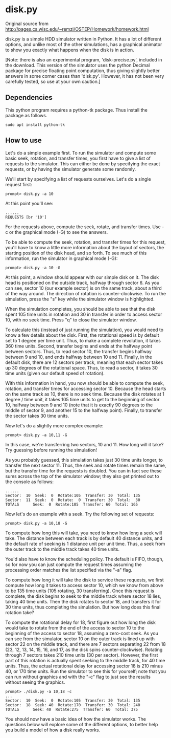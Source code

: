 # disk.py

Original source from http://pages.cs.wisc.edu/~remzi/OSTEP/Homework/homework.html

disk.py is a simple HDD simulator written in Python. It has a lot of different options, and unlike most of the other simulations, has a graphical animator to show you exactly what happens when the disk is in action. 

[Note: there is also an experimental program, 'disk-precise.py', included in the download. This version of the simulator uses the python Decimal package for precise floating point computation, thus giving slightly better answers in some corner cases than 'disk.py'. However, it has not been very carefully tested, so use at your own caution.]

## Dependencies

This python program requires a python-tk package. Thus install the package as follows.

	sudo apt install python-tk


## How to use

Let's do a simple example first. To run the simulator and compute some basic seek, rotation, and transfer times, you first have to give a list of requests to the simulator. This can either be done by specifying the exact requests, or
by having the simulator generate some randomly. 

We'll start by specifying a list of requests ourselves. Let's do a single request first:

	prompt> disk.py -a 10

At this point you'll see:

	......
	REQUESTS [br '10']

For the requests above, compute the seek, rotate, and transfer times. Use -c or the graphical mode (-G) to see the answers.

To be able to compute the seek, rotation, and transfer times for this request, you'll have to know a little more information about the layout of sectors, the starting position of the disk head, and so forth. To see much of this information, run the simulator in graphical mode (-G):

	prompt> disk.py -a 10 -G

At this point, a window should appear with our simple disk on it. The disk head is positioned on the outside track, halfway through sector 6. As you can see, sector 10 (our example sector) is on the same track, about a third of the way around. The direction of rotation is counter-clockwise. To run the simulation, press the "s" key while the simulator window is highlighted.

When the simulation completes, you should be able to see that the disk spent 105 time units in rotation and 30 in transfer in order to access sector 10, with no seek time. Press "q" to close the simulator window.

To calculate this (instead of just running the simulation), you would need to know a few details about the disk. First, the rotational speed is by default set to 1 degree per time unit. Thus, to make a complete revolution, it takes 360 time units. Second, transfer begins and ends at the halfway point between sectors. Thus, to read sector 10, the transfer begins halfway between 9 and 10, and ends halfway between 10 and 11.  Finally, in the default disk, there are 12 sectors per track, meaning that each sector takes up 30 degrees of the rotational space. Thus, to read a sector, it takes 30 time units (given our default speed of rotation).

With this information in hand, you now should be able to compute the seek, rotation, and transfer times for accessing sector 10. Because the head starts on the same track as 10, there is no seek time. Because the disk rotates at 1 degree / time unit, it takes 105 time units to get to the beginning of sector 10, halfway between 9 and 10 (note that it is exactly 90 degrees to the middle of sector 9, and another 15 to the halfway point). Finally, to transfer the sector takes 30 time units.

Now let's do a slightly more complex example:

	prompt> disk.py -a 10,11 -G

In this case, we're transferring two sectors, 10 and 11. How long will it take? Try guessing before running the simulation!

As you probably guessed, this simulation takes just 30 time units longer, to transfer the next sector 11. Thus, the seek and rotate times remain the same, but the transfer time for the requests is doubled. You can in fact see these sums across the top of the simulator window; they also get printed out to the console as follows:

	......
	Sector:  10  Seek:  0  Rotate:105  Transfer: 30  Total: 135
	Sector:  11  Seek:  0  Rotate:  0  Transfer: 30  Total:  30
	TOTALS      Seek:  0  Rotate:105  Transfer: 60  Total: 165

Now let's do an example with a seek. Try the following set of requests:

	prompt> disk.py -a 10,18 -G

To compute how long this will take, you need to know how long a seek will take. The distance between each track is by default 40 distance units, and the default rate of seeking is 1 distance unit per unit time. Thus, a seek from the outer track to the middle track takes 40 time units. 

You'd also have to know the scheduling policy. The default is FIFO, though, so for now you can just compute the request times assuming the processing order matches the list specified via the "-a" flag.

To compute how long it will take the disk to service these requests, we first compute how long it takes to access sector 10, which we know from above to be 135 time units (105 rotating, 30 transferring). Once this request is complete, the disk begins to seek to the middle track where sector 18 lies, taking 40 time units. Then the disk rotates to sector 18, and transfers it for 30 time units, thus completing the simulation. But how long does this final rotation take?

To compute the rotational delay for 18, first figure out how long the disk would take to rotate from the end of the access to sector 10 to the beginning of the access to sector 18, assuming a zero-cost seek. As you can see from the simulator, sector 10 on the outer track is lined up with sector 22 on the middle track, and there are 7 sectors separating 22 from 18 (23, 12, 13, 14, 15, 16, and 17, as the disk spins counter-clockwise). Rotating through 7 sectors takes 210 time units (30 per sector). However, the first part of this rotation is actually spent seeking to the middle track, for 40 time units. Thus, the actual rotational delay for accessing sector 18 is 210 minus 40, or 170 time units. Run the simulator to see this for yourself; note that you can run without graphics and with the "-c" flag to just see the results without seeing the graphics.

	prompt> ./disk.py -a 10,18 -c
	...
	Sector:  10  Seek:  0  Rotate:105  Transfer: 30  Total: 135
	Sector:  18  Seek: 40  Rotate:170  Transfer: 30  Total: 240
	TOTALS      Seek: 40  Rotate:275  Transfer: 60  Total: 375

You should now have a basic idea of how the simulator works. The questions below will explore some of the different options, to better help you build a model of how a disk really works.

